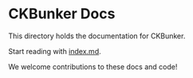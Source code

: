 
# CKBunker Docs

This directory holds the documentation for CKBunker.

Start reading with [index.md](index.md).

We welcome contributions to these docs and code!

